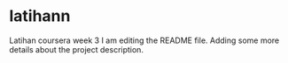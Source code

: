 # latihann
Latihan coursera week 3
I am editing the README file. Adding some more details about the project description.
